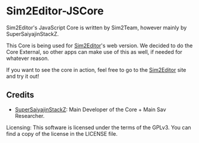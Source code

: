 # Sim2Editor-JSCore

Sim2Editor's JavaScript Core is written by Sim2Team, however mainly by SuperSaiyajinStackZ.

This Core is being used for [Sim2Editor](https://github.com/Sim2Team/sim2editor)'s web version. We decided to do the Core External, so other apps can make use of this as well, if needed for whatever reason.

If you want to see the core in action, feel free to go to the [Sim2Editor](https://sim2team.github.io/sim2editor) site and try it out!

## Credits

- [SuperSaiyajinStackZ](https://github.com/SuperSaiyajinStackZ): Main Developer of the Core + Main Sav Researcher.


Licensing:
This software is licensed under the terms of the GPLv3. You can find a copy of the license in the LICENSE file.